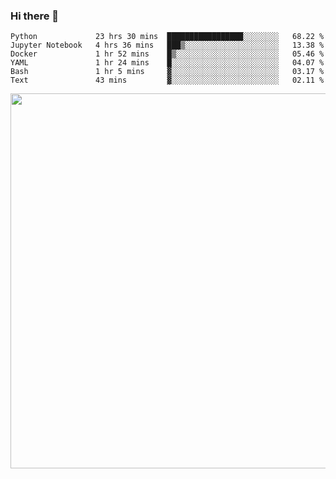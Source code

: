 ### Hi there 👋

<!--START_SECTION:waka-->

```text
Python             23 hrs 30 mins  █████████████████░░░░░░░░   68.22 %
Jupyter Notebook   4 hrs 36 mins   ███▒░░░░░░░░░░░░░░░░░░░░░   13.38 %
Docker             1 hr 52 mins    █▒░░░░░░░░░░░░░░░░░░░░░░░   05.46 %
YAML               1 hr 24 mins    █░░░░░░░░░░░░░░░░░░░░░░░░   04.07 %
Bash               1 hr 5 mins     ▓░░░░░░░░░░░░░░░░░░░░░░░░   03.17 %
Text               43 mins         ▓░░░░░░░░░░░░░░░░░░░░░░░░   02.11 %
```

<!--END_SECTION:waka-->

<img src="https://wakatime.com/share/@QuantumA/fc1cfcd9-4c6f-41e9-9c18-f86f6df42a11.svg?sanitize=true" width="600">

<!--
**QuantumA/QuantumA** is a ✨ _special_ ✨ repository because its `README.md` (this file) appears on your GitHub profile.

Here are some ideas to get you started:

- 🔭 I’m currently working on ...
- 🌱 I’m currently learning ...
- 👯 I’m looking to collaborate on ...
- 🤔 I’m looking for help with ...
- 💬 Ask me about ...
- 📫 How to reach me: ...
- 😄 Pronouns: ...
- ⚡ Fun fact: ...
-->
